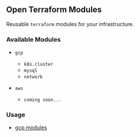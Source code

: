 ## Open Terraform Modules

Reusable `terraform` modules for your infrastructure.

### Available Modules

- `gcp`
  - `k8s.cluster`
  - `mysql`
  - `network`

- `aws`
  - `coming soon...`

### Usage

- [gcp modules](./modules/gcp/usage.md)